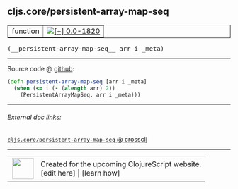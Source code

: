 ## cljs.core/persistent-array-map-seq



 <table border="1">
<tr>
<td>function</td>
<td><a href="https://github.com/cljsinfo/cljs-api-docs/tree/0.0-1820"><img valign="middle" alt="[+] 0.0-1820" title="Added in 0.0-1820" src="https://img.shields.io/badge/+-0.0--1820-lightgrey.svg"></a> </td>
</tr>
</table>


 <samp>
(__persistent-array-map-seq__ arr i _meta)<br>
</samp>

---







Source code @ [github](https://github.com/clojure/clojurescript/blob/r2496/src/cljs/cljs/core.cljs#L5231-L5233):

```clj
(defn persistent-array-map-seq [arr i _meta]
  (when (<= i (- (alength arr) 2))
    (PersistentArrayMapSeq. arr i _meta)))
```

<!--
Repo - tag - source tree - lines:

 <pre>
clojurescript @ r2496
└── src
    └── cljs
        └── cljs
            └── <ins>[core.cljs:5231-5233](https://github.com/clojure/clojurescript/blob/r2496/src/cljs/cljs/core.cljs#L5231-L5233)</ins>
</pre>

-->

---



###### External doc links:

[`cljs.core/persistent-array-map-seq` @ crossclj](http://crossclj.info/fun/cljs.core.cljs/persistent-array-map-seq.html)<br>

---

 <table>
<tr><td>
<img valign="middle" align="right" width="48px" src="http://i.imgur.com/Hi20huC.png">
</td><td>
Created for the upcoming ClojureScript website.<br>
[edit here] | [learn how]
</td></tr></table>

[edit here]:https://github.com/cljsinfo/cljs-api-docs/blob/master/cljsdoc/cljs.core_persistent-array-map-seq.cljsdoc
[learn how]:https://github.com/cljsinfo/cljs-api-docs/wiki/cljsdoc-files

<!--

This information was too distracting to show to readers, but I'll leave it
commented here since it is helpful to:

- pretty-print the data used to generate this document
- and show how to retrieve that data



The API data for this symbol:

```clj
{:ns "cljs.core",
 :name "persistent-array-map-seq",
 :type "function",
 :signature ["[arr i _meta]"],
 :source {:code "(defn persistent-array-map-seq [arr i _meta]\n  (when (<= i (- (alength arr) 2))\n    (PersistentArrayMapSeq. arr i _meta)))",
          :title "Source code",
          :repo "clojurescript",
          :tag "r2496",
          :filename "src/cljs/cljs/core.cljs",
          :lines [5231 5233]},
 :full-name "cljs.core/persistent-array-map-seq",
 :full-name-encode "cljs.core_persistent-array-map-seq",
 :history [["+" "0.0-1820"]]}

```

Retrieve the API data for this symbol:

```clj
;; from Clojure REPL
(require '[clojure.edn :as edn])
(-> (slurp "https://raw.githubusercontent.com/cljsinfo/cljs-api-docs/catalog/cljs-api.edn")
    (edn/read-string)
    (get-in [:symbols "cljs.core/persistent-array-map-seq"]))
```

-->
